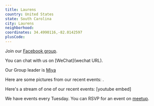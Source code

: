 ```yaml
---
title: Laurens
country: United States
state: South Carolina
city: Laurens
neighborhood: 
coordinates: 34.4990116,-82.0142597
plusCode:
---
```

Join our [Facebook group](https://www.facebook.com/groups/free.code.camp.laurens.sc/).

You can chat with us on [WeChat](wechat URL).

Our Group leader is [Miya](freecodecamp.org/miya)

Here are some pictures from our recent events:
![]().

Here's a stream of one of our recent events:
[youtube embed]

We have events every Tuesday. You can RSVP for an event on [meetup](meetupurl).
